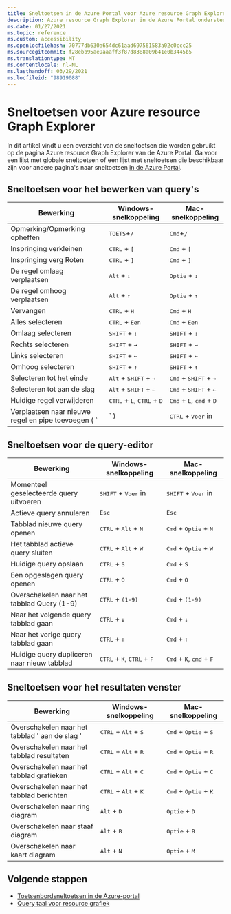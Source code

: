 ```yaml
---
title: Sneltoetsen in de Azure Portal voor Azure resource Graph Explorer
description: Azure resource Graph Explorer in de Azure Portal ondersteunt sneltoetsen waarmee u acties kunt uitvoeren en navigeren.
ms.date: 01/27/2021
ms.topic: reference
ms.custom: accessibility
ms.openlocfilehash: 70777db630a654dc61aad697561583a02c0ccc25
ms.sourcegitcommit: f28ebb95ae9aaaff3f87d8388a09b41e0b3445b5
ms.translationtype: MT
ms.contentlocale: nl-NL
ms.lasthandoff: 03/29/2021
ms.locfileid: "98919088"
---
```

# <a name="keyboard-shortcuts-for-azure-resource-graph-explorer"></a>Sneltoetsen voor Azure resource Graph Explorer

In dit artikel vindt u een overzicht van de sneltoetsen die worden gebruikt op de pagina Azure resource Graph Explorer van de Azure Portal. Ga voor een lijst met globale sneltoetsen of een lijst met sneltoetsen die beschikbaar zijn voor andere pagina's naar sneltoetsen [in de Azure Portal](../../../azure-portal/azure-portal-keyboard-shortcuts.md).

## <a name="keyboard-shortcuts-for-editing-queries"></a>Sneltoetsen voor het bewerken van query's

| Bewerking | Windows-snelkoppeling | Mac-snelkoppeling |
|---|---|---|
|Opmerking/Opmerking opheffen |<kbd>TOETS</kbd>+<kbd>/</kbd> | <kbd>Cmd</kbd>+<kbd>/</kbd> |
|Inspringing verkleinen |<kbd>CTRL</kbd> + <kbd>[</kbd> |<kbd>Cmd</kbd> + <kbd>[</kbd> |
|Inspringing verg Roten |<kbd>CTRL</kbd> + <kbd>]</kbd> |<kbd>Cmd</kbd> + <kbd>]</kbd> |
|De regel omlaag verplaatsen |<kbd>Alt</kbd> + <kbd>↓</kbd> |<kbd>Optie</kbd> + <kbd>↓</kbd> |
|De regel omhoog verplaatsen |<kbd>Alt</kbd> + <kbd>↑</kbd> |<kbd>Optie</kbd> + <kbd>↑</kbd> |
|Vervangen |<kbd>CTRL</kbd> + <kbd>H</kbd> |<kbd>Cmd</kbd> + <kbd>H</kbd> |
|Alles selecteren |<kbd>CTRL</kbd> + <kbd>Een</kbd> |<kbd>Cmd</kbd> + <kbd>Een</kbd> |
|Omlaag selecteren |<kbd>SHIFT</kbd> + <kbd>↓</kbd> |<kbd>SHIFT</kbd> + <kbd>↓</kbd> |
|Rechts selecteren |<kbd>SHIFT</kbd> + <kbd>→</kbd> |<kbd>SHIFT</kbd> + <kbd>→</kbd> |
|Links selecteren |<kbd>SHIFT</kbd> + <kbd>←</kbd> |<kbd>SHIFT</kbd> + <kbd>←</kbd> |
|Omhoog selecteren |<kbd>SHIFT</kbd> + <kbd>↑</kbd> |<kbd>SHIFT</kbd> + <kbd>↑</kbd> |
|Selecteren tot het einde |<kbd>Alt</kbd> + <kbd>SHIFT</kbd> + <kbd>→</kbd> |<kbd>Cmd</kbd> + <kbd>SHIFT</kbd> + <kbd>→</kbd> |
|Selecteren tot aan de slag |<kbd>Alt</kbd> + <kbd>SHIFT</kbd> + <kbd>←</kbd> |<kbd>Cmd</kbd> + <kbd>SHIFT</kbd> + <kbd>←</kbd> |
|Huidige regel verwijderen |<kbd>CTRL</kbd> + <kbd>L</kbd>, <kbd>CTRL</kbd> + <kbd>D</kbd>  |<kbd>Cmd</kbd> + <kbd>L</kbd>, <kbd>cmd</kbd> + <kbd>D</kbd> |
|Verplaatsen naar nieuwe regel en pipe toevoegen ( `|` ) |<kbd>CTRL</kbd> + <kbd>Voer</kbd> in |<kbd>Cmd</kbd> + <kbd>Voer</kbd> in |

## <a name="keyboard-shortcuts-for-the-query-editor"></a>Sneltoetsen voor de query-editor

| Bewerking | Windows-snelkoppeling | Mac-snelkoppeling |
|---|---|---|
|Momenteel geselecteerde query uitvoeren |<kbd>SHIFT</kbd> + <kbd>Voer</kbd> in | <kbd>SHIFT</kbd> + <kbd>Voer</kbd> in |
|Actieve query annuleren |<kbd>Esc</kbd> | <kbd>Esc</kbd> |
|Tabblad nieuwe query openen |<kbd>CTRL</kbd> + <kbd>Alt</kbd> + <kbd>N</kbd> | <kbd>Cmd</kbd> + <kbd>Optie</kbd> + <kbd>N</kbd> |
|Het tabblad actieve query sluiten |<kbd>CTRL</kbd> + <kbd>Alt</kbd> + <kbd>W</kbd> | <kbd>Cmd</kbd> + <kbd>Optie</kbd> + <kbd>W</kbd> |
|Huidige query opslaan |<kbd>CTRL</kbd> + <kbd>S</kbd> | <kbd>Cmd</kbd> + <kbd>S</kbd> |
|Een opgeslagen query openen |<kbd>CTRL</kbd> + <kbd>O</kbd> | <kbd>Cmd</kbd> + <kbd>O</kbd> |
|Overschakelen naar het tabblad Query (1-9) |<kbd>CTRL</kbd> + <kbd>(1-9)</kbd> | <kbd>Cmd</kbd> + <kbd>(1-9)</kbd> |
|Naar het volgende query tabblad gaan |<kbd>CTRL</kbd> + <kbd>↓</kbd> | <kbd>Cmd</kbd> + <kbd>↓</kbd> |
|Naar het vorige query tabblad gaan |<kbd>CTRL</kbd> + <kbd>↑</kbd> | <kbd>Cmd</kbd> + <kbd>↑</kbd> |
|Huidige query dupliceren naar nieuw tabblad |<kbd>CTRL</kbd> + <kbd>K</kbd>, <kbd>CTRL</kbd> + <kbd>F</kbd> | <kbd>Cmd</kbd> + <kbd>K</kbd>, <kbd>cmd</kbd> + <kbd>F</kbd> |

## <a name="keyboard-shortcuts-for-the-results-pane"></a>Sneltoetsen voor het resultaten venster

| Bewerking | Windows-snelkoppeling | Mac-snelkoppeling |
|---|---|---|
|Overschakelen naar het tabblad ' aan de slag '  |<kbd>CTRL</kbd> + <kbd>Alt</kbd> + <kbd>S</kbd> | <kbd>Cmd</kbd> + <kbd>Optie</kbd> + <kbd>S</kbd> |
|Overschakelen naar het tabblad resultaten  |<kbd>CTRL</kbd> + <kbd>Alt</kbd> + <kbd>R</kbd> | <kbd>Cmd</kbd> + <kbd>Optie</kbd> + <kbd>R</kbd> |
|Overschakelen naar het tabblad grafieken  |<kbd>CTRL</kbd> + <kbd>Alt</kbd> + <kbd>C</kbd> | <kbd>Cmd</kbd> + <kbd>Optie</kbd> + <kbd>C</kbd> |
|Overschakelen naar het tabblad berichten  |<kbd>CTRL</kbd> + <kbd>Alt</kbd> + <kbd>K</kbd> | <kbd>Cmd</kbd> + <kbd>Optie</kbd> + <kbd>K</kbd> |
|Overschakelen naar ring diagram  |<kbd>Alt</kbd> + <kbd>D</kbd> | <kbd>Optie</kbd> + <kbd>D</kbd> |
|Overschakelen naar staaf diagram  |<kbd>Alt</kbd> + <kbd>B</kbd> | <kbd>Optie</kbd> + <kbd>B</kbd> |
|Overschakelen naar kaart diagram  |<kbd>Alt</kbd> + <kbd>N</kbd> | <kbd>Optie</kbd> + <kbd>M</kbd> |

## <a name="next-steps"></a>Volgende stappen

- [Toetsenbordsneltoetsen in de Azure-portal](../../../azure-portal/azure-portal-keyboard-shortcuts.md)
- [Query taal voor resource grafiek](../concepts/query-language.md)
